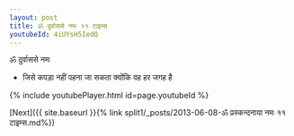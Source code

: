 ```yaml
---
layout: post
title: ॐ दुर्वाससे नमः ११ टाइम्स
youtubeId: 4iUYsH5IedQ
---
```

 
 
 ॐ दुर्वाससे नमः  
 
 -  जिसे कपड़ा नहीं पहना जा सकता क्योंकि वह हर जगह है 
 
  
 
  
 
 
 
 
 
 


{% include youtubePlayer.html id=page.youtubeId %}
 
[Next]({{ site.baseurl }}{% link  split1/_posts/2013-06-08-ॐ प्रस्कन्दनाया नमः ११ टाइम्स.md%})
 
